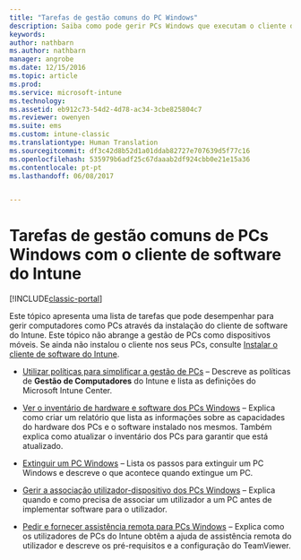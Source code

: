 ```yaml
---
title: "Tarefas de gestão comuns do PC Windows"
description: Saiba como pode gerir PCs Windows que executam o cliente de software do Intune.
keywords: 
author: nathbarn
ms.author: nathbarn
manager: angrobe
ms.date: 12/15/2016
ms.topic: article
ms.prod: 
ms.service: microsoft-intune
ms.technology: 
ms.assetid: eb912c73-54d2-4d78-ac34-3cbe825804c7
ms.reviewer: owenyen
ms.suite: ems
ms.custom: intune-classic
ms.translationtype: Human Translation
ms.sourcegitcommit: df3c42d8b52d1a01ddab82727e707639d5f77c16
ms.openlocfilehash: 535979b6adf25c67daaab2df924cbb0e21e15a36
ms.contentlocale: pt-pt
ms.lasthandoff: 06/08/2017


---
```


# <a name="common-windows-pc-management-tasks-with-the-intune-software-client"></a>Tarefas de gestão comuns de PCs Windows com o cliente de software do Intune

[!INCLUDE[classic-portal](../includes/classic-portal.md)]

Este tópico apresenta uma lista de tarefas que pode desempenhar para gerir computadores como PCs através da instalação do cliente de software do Intune. Este tópico não abrange a gestão de PCs como dispositivos móveis. Se ainda não instalou o cliente nos seus PCs, consulte [Instalar o cliente de software do Intune](install-the-windows-pc-client-with-microsoft-intune.md).


- [Utilizar políticas para simplificar a gestão de PCs](use-policies-to-simplify-windows-pc-management.md) – Descreve as políticas de **Gestão de Computadores** do Intune e lista as definições do Microsoft Intune Center.

- [Ver o inventário de hardware e software dos PCs Windows](view-hardware-and-software-inventory-for-windows-pcs-in-microsoft-intune.md) – Explica como criar um relatório que lista as informações sobre as capacidades do hardware dos PCs e o software instalado nos mesmos. Também explica como atualizar o inventário dos PCs para garantir que está atualizado.

- [Extinguir um PC Windows](retire-a-windows-pc-with-microsoft-intune.md) – Lista os passos para extinguir um PC Windows e descreve o que acontece quando extingue um PC.

- [Gerir a associação utilizador-dispositivo dos PCs Windows](manage-user-device-linking-for-windows-pcs-with-microsoft-intune.md) – Explica quando e como precisa de associar um utilizador a um PC antes de implementar software para o utilizador.

- [Pedir e fornecer assistência remota para PCs Windows](request-and-provide-remote-assistance-for-windows-pcs-in-microsoft-intune.md) – Explica como os utilizadores de PCs do Intune obtêm a ajuda de assistência remota do utilizador e descreve os pré-requisitos e a configuração do TeamViewer.



